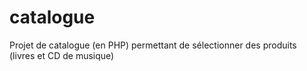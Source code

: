 # catalogue
Projet de catalogue (en PHP) permettant de sélectionner des produits (livres et CD de musique)
